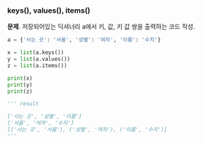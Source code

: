 ### keys(), values(), items()
**문제**. 저장되어있는 딕셔너리 a에서 키, 값, 키 값 쌍을 출력하는 코드 작성.
```py
a = {'사는 곳': '서울', '성별': '여자', '이름': '수지'}

x = list(a.keys())
y = list(a.values())
z = list(a.items())

print(x)
print(y)
print(z)

''' result

['사는 곳', '성별', '이름']
['서울', '여자', '수지']
[('사는 곳', '서울'), ('성별', '여자'), ('이름', '수지')]
'''
```